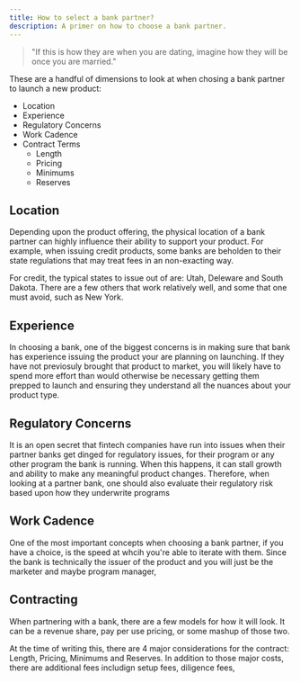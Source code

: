 ```yaml
---
title: How to select a bank partner?
description: A primer on how to choose a bank partner.
---
```

> "If this is how they are when you are dating, imagine how they will be once you are married."

These are a handful of dimensions to look at when chosing a bank partner to launch a new product:

* Location
* Experience
* Regulatory Concerns
* Work Cadence
* Contract Terms 
  * Length
  * Pricing
  * Minimums
  * Reserves


## Location
Depending upon the product offering, the physical location of a bank partner can highly influence their ability to support your product. For example, when issuing credit products, some banks are beholden to their state regulations that may treat fees in an non-exacting way.

For credit, the typical states to issue out of are: Utah, Deleware and South Dakota. There are a few others that work relatively well, and some that one must avoid, such as New York.

## Experience
In choosing a bank, one of the biggest concerns is in making sure that bank has experience issuing the product your are planning on launching. If they have not previosuly brought that product to market, you will likely have to spend more effort than would otherwise be necessary getting them prepped to launch and ensuring they understand all the nuances about your product type.

## Regulatory Concerns
It is an open secret that fintech companies have run into issues when their partner banks get dinged for regulatory issues, for their program or any other program the bank is running.  When this happens, it can stall growth and ability to make any meaningful product changes.  Therefore, when looking at a partner bank, one should also evaluate their regulatory risk based upon how they underwrite programs

## Work Cadence
One of the most important concepts when choosing a bank partner, if you have a choice, is the speed at whcih you're able to iterate with them.  Since the bank is technically the issuer of the product and you will just be the marketer and maybe program manager, 

## Contracting
When partnering with a bank, there are a few models for how it will look.  It can be a revenue share, pay per use pricing, or some mashup of those two.  

At the time of writing this, there are 4 major considerations for the contract: Length, Pricing, Minimums and Reserves.  In addition to those major costs, there are additional fees includign setup fees, diligence fees, 